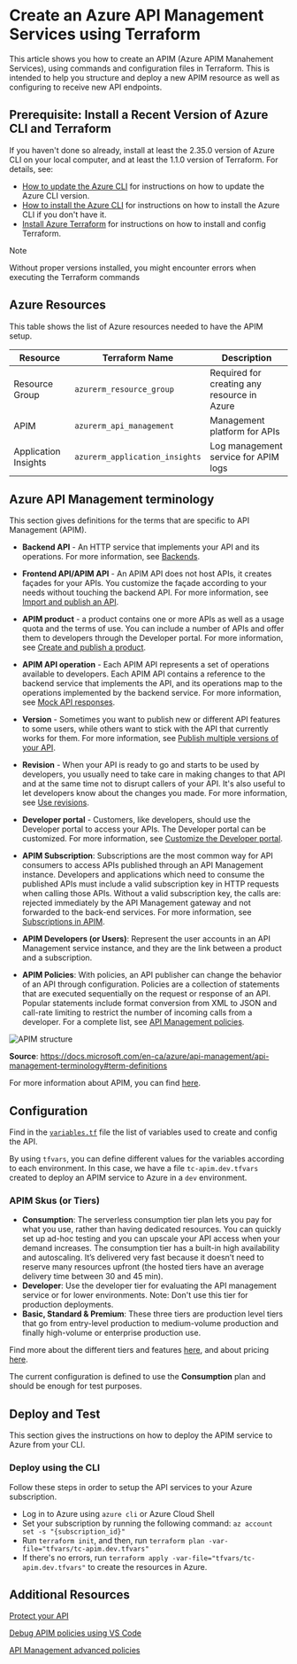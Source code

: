 <!--replace this with Properties and Tags sections. These are required sections. See "article-metadata.md" in under the "contributor-guide" folder in your repo. Attributes in each section can be placed on separate lines to make them easier to read and check-->

# Create an Azure API Management Services using Terraform
This article shows you how to create an APIM (Azure APIM Manahement Services), using commands and configuration files in Terraform. This is intended to help you structure and deploy a new APIM resource as well as configuring to receive new API endpoints.

## Prerequisite: Install a Recent Version of Azure CLI and Terraform
If you haven't done so already, install at least the 2.35.0 version of Azure CLI on your local computer, and at least the 1.1.0 version of Terraform. For details, see:

* [How to update the Azure CLI](https://docs.microsoft.com/en-us/cli/azure/update-azure-cli) for instructions on how to update the Azure CLI version.
* [How to install the Azure CLI](https://docs.microsoft.com/en-us/cli/azure/install-azure-cli) for instructions on how to install the Azure CLI if you don't have it.
* [Install Azure Terraform](https://www.terraform.io/downloads) for instructions on how to install and config Terraform.

> [!NOTE]
> Without proper versions installed, you might encounter errors when executing the Terraform commands
> 

## Azure Resources
This table shows the list of Azure resources needed to have the APIM setup.

| Resource | Terraform Name | Description |
| --- | --- | --- |
| Resource Group |`azurerm_resource_group` | Required for creating any resource in Azure |
| APIM |`azurerm_api_management` | Management platform for APIs  |
| Application Insights |`azurerm_application_insights` | Log management service for APIM logs  |

## Azure API Management terminology
This section gives definitions for the terms that are specific to API Management (APIM).

* **Backend API** - An HTTP service that implements your API and its operations. For more information, see [Backends](https://docs.microsoft.com/en-ca/azure/api-management/backends).
* **Frontend API/APIM API** - An APIM API does not host APIs, it creates façades for your APIs. You customize the façade according to your needs without touching the backend API. For more information, see [Import and publish an API](https://docs.microsoft.com/en-ca/azure/api-management/import-and-publish).
* **APIM product** - a product contains one or more APIs as well as a usage quota and the terms of use. You can include a number of APIs and offer them to developers through the Developer portal. For more information, see [Create and publish a product](https://docs.microsoft.com/en-ca/azure/api-management/api-management-howto-add-products).
* **APIM API operation** - Each APIM API represents a set of operations available to developers. Each APIM API contains a reference to the backend service that implements the API, and its operations map to the operations implemented by the backend service. For more information, see [Mock API responses](https://docs.microsoft.com/en-ca/azure/api-management/mock-api-responses).
* **Version** - Sometimes you want to publish new or different API features to some users, while others want to stick with the API that currently works for them. For more information, see [Publish multiple versions of your API](https://docs.microsoft.com/en-ca/azure/api-management/api-management-get-started-publish-versions).
* **Revision** - When your API is ready to go and starts to be used by developers, you usually need to take care in making changes to that API and at the same time not to disrupt callers of your API. It's also useful to let developers know about the changes you made. For more information, see [Use revisions](https://docs.microsoft.com/en-ca/azure/api-management/api-management-get-started-revise-api).
* **Developer portal** - Customers, like developers, should use the Developer portal to access your APIs. The Developer portal can be customized. For more information, see [Customize the Developer portal](https://docs.microsoft.com/en-ca/azure/api-management/api-management-customize-styles).

* **APIM Subscription**: Subscriptions are the most common way for API consumers to access APIs published through an API Management instance. Developers and applications which need to consume the published APIs must include a valid subscription key in HTTP requests when calling those APIs. Without a valid subscription key, the calls are: rejected immediately by the API Management gateway and not forwarded to the back-end services. For more information, see [Subscriptions in APIM](https://docs.microsoft.com/en-us/azure/api-management/api-management-subscriptions).

* **APIM Developers (or Users)**: Represent the user accounts in an API Management service instance, and they are the link between a product and a subscription.

* **APIM Policies**: With policies, an API publisher can change the behavior of an API through configuration. Policies are a collection of statements that are executed sequentially on the request or response of an API. Popular statements include format conversion from XML to JSON and call-rate limiting to restrict the number of incoming calls from a developer. For a complete list, see [API Management policies](https://docs.microsoft.com/en-us/azure/api-management/api-management-policies).

![APIM structure](media/product-subscription.png)

**Source**: https://docs.microsoft.com/en-ca/azure/api-management/api-management-terminology#term-definitions

For more information about APIM, you can find [here](https://azure.microsoft.com/en-us/services/api-management/#overview).

## Configuration
Find in the [`variables.tf`](variables.tf) file the list of variables used to create and config the API. 

By using `tfvars`, you can define different values for the variables according to each environment. In this case, we have a file `tc-apim.dev.tfvars` created to deploy an APIM service to Azure in a `dev` environment.

### APIM Skus (or Tiers)
* **Consumption**: The serverless consumption tier plan lets you pay for what you use, rather than having dedicated resources. You can quickly set up ad-hoc testing and you can upscale your API access when your demand increases. The consumption tier has a built-in high availability and autoscaling. It’s delivered very fast because it doesn’t need to reserve many resources upfront (the hosted tiers have an average delivery time between 30 and 45 min).
* **Developer**: Use the developer tier for evaluating the API management service or for lower environments. Note: Don't use this tier for production deployments.
* **Basic, Standard & Premium**: These three tiers are production level tiers that go from entry-level production to medium-volume production and finally high-volume or enterprise production use. 

Find more about the different tiers and features [here](https://docs.microsoft.com/en-us/azure/api-management/api-management-features), and about pricing [here](https://azure.microsoft.com/en-us/pricing/details/api-management/#pricing).

The current configuration is defined to use the **Consumption** plan and should be enough for test purposes.

## Deploy and Test
This section gives the instructions on how to deploy the APIM service to Azure from your CLI.

### Deploy using the CLI
Follow these steps in order to setup the API services to your Azure subscription.

* Log in to Azure using `azure cli` or Azure Cloud Shell
* Set your subscription by running the following command: `az account set -s "{subscription_id}"`
* Run `terraform init`, and then, run `terraform plan -var-file="tfvars/tc-apim.dev.tfvars"`
* If there's no errors, run `terraform apply -var-file="tfvars/tc-apim.dev.tfvars"` to create the resources in Azure.

## Additional Resources
[Protect your API](https://docs.microsoft.com/en-us/azure/api-management/transform-api)

[Debug APIM policies using VS Code](https://docs.microsoft.com/en-us/azure/api-management/api-management-debug-policies)

[API Management advanced policies](https://docs.microsoft.com/en-us/azure/api-management/api-management-advanced-policies)